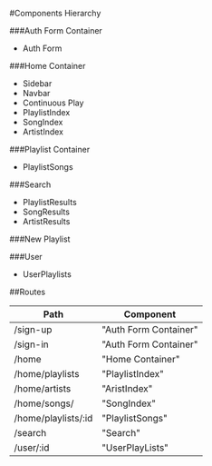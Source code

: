 #Components Hierarchy

###Auth Form Container
* Auth Form

###Home Container
* Sidebar
* Navbar
* Continuous Play
* PlaylistIndex
* SongIndex
* ArtistIndex

###Playlist Container
* PlaylistSongs

###Search
* PlaylistResults
* SongResults
* ArtistResults

###New Playlist

###User
* UserPlaylists


##Routes

Path | Component
-----|----------
/sign-up | "Auth Form Container"
/sign-in | "Auth Form Container"
/home | "Home Container"
/home/playlists | "PlaylistIndex"
/home/artists | "AristIndex"
/home/songs/ | "SongIndex"
/home/playlists/:id | "PlaylistSongs"
/search | "Search"
/user/:id | "UserPlayLists"

